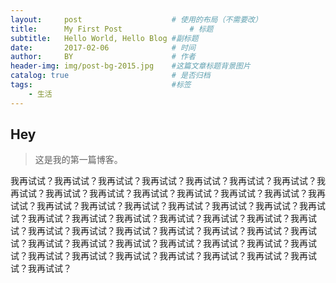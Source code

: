 ```yaml
---
layout:     post   				    # 使用的布局（不需要改）
title:      My First Post 				# 标题 
subtitle:   Hello World, Hello Blog #副标题
date:       2017-02-06 				# 时间
author:     BY 						# 作者
header-img: img/post-bg-2015.jpg 	#这篇文章标题背景图片
catalog: true 						# 是否归档
tags:								#标签
    - 生活
---
```


## Hey
>这是我的第一篇博客。

我再试试？我再试试？我再试试？我再试试？我再试试？我再试试？我再试试？我再试试？我再试试？我再试试？我再试试？我再试试？我再试试？我再试试？我再试试？我再试试？我再试试？我再试试？我再试试？我再试试？我再试试？我再试试？我再试试？我再试试？我再试试？我再试试？我再试试？我再试试？我再试试？我再试试？我再试试？我再试试？我再试试？我再试试？我再试试？我再试试？我再试试？我再试试？我再试试？我再试试？我再试试？我再试试？我再试试？我再试试？我再试试？我再试试？我再试试？我再试试？我再试试？我再试试？我再试试？

